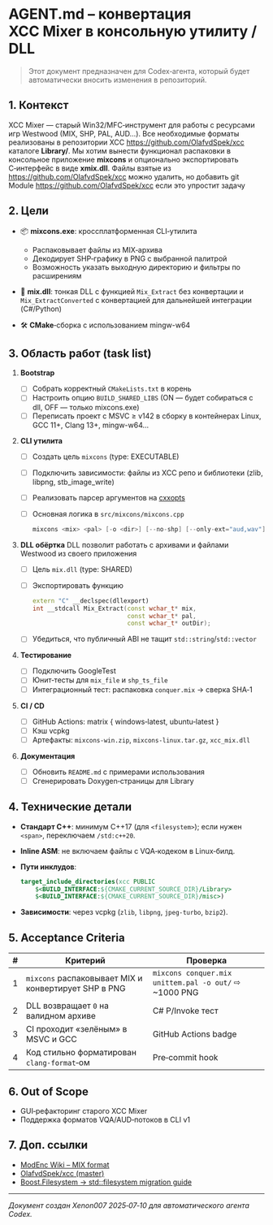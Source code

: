 # AGENT.md – конвертация XCC Mixer в консольную утилиту / DLL

> Этот документ предназначен для Codex‑агента, который будет автоматически вносить изменения в репозиторий.

## 1. Контекст

XCC Mixer — старый Win32/MFC‑инструмент для работы с ресурсами игр Westwood (MIX, SHP, PAL, AUD…). 
Все необходимые форматы реализованы в репозитории XCC https://github.com/OlafvdSpek/xcc каталоге **Library/**.
Мы хотим вынести функционал распаковки в консольное приложение **mixcons** и опционально экспортировать C‑интерфейс в виде **xmix.dll**. Файлы взятые из https://github.com/OlafvdSpek/xcc можно удалить, но добавить git Module https://github.com/OlafvdSpek/xcc если это упростит задачу

## 2. Цели

* 📦 **mixcons.exe**: кроссплатформенная CLI‑утилита

  * Распаковывает файлы из MIX‑архива
  * Декодирует SHP‑графику в PNG с выбранной палитрой
  * Возможность указать выходную директорию и фильтры по расширениям
* 🧩 **mix.dll**: тонкая DLL с функцией `Mix_Extract` без конвертации и `Mix_ExtractСonverted` с конвертацией для дальнейшей интеграции (C#/Python)
* 🛠 **CMake**‑сборка с использованием mingw-w64

## 3. Область работ (task list)

1. **Bootstrap**

   * [ ] Собрать корректный `CMakeLists.txt` в корень
   * [ ] Настроить опцию `BUILD_SHARED_LIBS` (ON — будет собираться с dll, OFF — только mixcons.exe)
   * [ ] Переписать проект с MSVC ≥ v142 в сборку в контейнерах  Linux, GCC 11+, Clang 13+, mingw-w64...
2. **CLI утилита**

   * [ ] Создать цель `mixcons` (type: EXECUTABLE)
   * [ ] Подключить зависимости: файлы из XCC репо и библиотеки (zlib, libpng, stb\_image\_write)
   * [ ] Реализовать парсер аргументов на [cxxopts](https://github.com/jarro2783/cxxopts)
   * [ ] Основная логика в `src/mixcons/mixcons.cpp`

     ```cpp
     mixcons <mix> <pal> [-o <dir>] [--no-shp] [--only-ext="aud,wav"]
     ```
3. **DLL обёртка**
   DLL позволит работать с архивами и файлами Westwood из своего приложения
   * [ ] Цель `mix.dll` (type: SHARED)
   * [ ] Экспортировать функцию

     ```cpp
     extern "C" __declspec(dllexport)
     int __stdcall Mix_Extract(const wchar_t* mix,
                               const wchar_t* pal,
                               const wchar_t* outDir);
     ```
   * [ ] Убедиться, что публичный ABI не тащит `std::string`/`std::vector`
4. **Тестирование**

   * [ ] Подключить GoogleTest
   * [ ] Юнит‑тесты для `mix_file` и `shp_ts_file`
   * [ ] Интеграционный тест: распаковка `conquer.mix` → сверка SHA‑1
5. **CI / CD**

   * [ ] GitHub Actions: matrix { windows‑latest, ubuntu‑latest }
   * [ ] Кэш vcpkg
   * [ ] Артефакты: `mixcons‑win.zip`, `mixcons‑linux.tar.gz`, `xcc_mix.dll`
6. **Документация**

   * [ ] Обновить `README.md` с примерами использования
   * [ ] Сгенерировать Doxygen‑страницы для Library

## 4. Технические детали

* **Стандарт C++**: минимум C++17 (для `<filesystem>`); если нужен `<span>`, переключаем `/std:c++20`.
* **Inline ASM**: не включаем файлы с VQA‑кодеком в Linux‑билд.
* **Пути инклудов**:

  ```cmake
  target_include_directories(xcc PUBLIC
      $<BUILD_INTERFACE:${CMAKE_CURRENT_SOURCE_DIR}/Library>
      $<BUILD_INTERFACE:${CMAKE_CURRENT_SOURCE_DIR}/misc>)
  ```
* **Зависимости**: через vcpkg (`zlib`, `libpng`, `jpeg-turbo`, `bzip2`).

## 5. Acceptance Criteria

| # | Критерий                                            | Проверка                                              |
| - | --------------------------------------------------- | ----------------------------------------------------- |
| 1 | `mixcons` распаковывает MIX и конвертирует SHP в PNG | `mixcons conquer.mix unittem.pal -o out/` ⇨ \~1000 PNG |
| 2 | DLL возвращает `0` на валидном архиве               | C# P/Invoke тест                                      |
| 3 | CI проходит «зелёным» в MSVC и GCC                  | GitHub Actions badge                                  |
| 4 | Код стильно форматирован `clang‑format`‑ом          | Pre‑commit hook                                       |

## 6. Out of Scope

* GUI‑рефакторинг старого XCC Mixer
* Поддержка форматов VQA/AUD‑потоков в CLI v1

## 7. Доп. ссылки

* [ModEnc Wiki – MIX format](https://modenc.renegadeprojects.com/MIX)
* [OlafvdSpek/xcc (master)](https://github.com/OlafvdSpek/xcc)
* [Boost.Filesystem → std::filesystem migration guide](https://www.boost.org/doc/libs/1_84_0/libs/filesystem/doc/index.htm)

---

*Документ создан Xenon007 2025‑07‑10 для автоматического агента Codex.*
